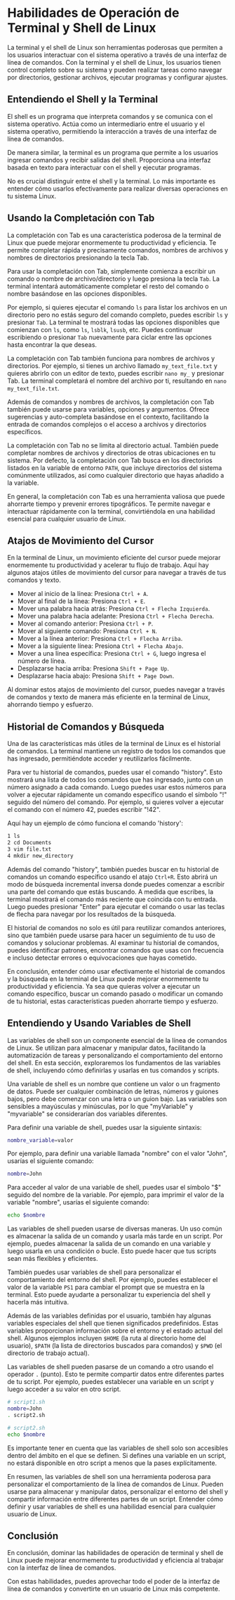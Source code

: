 # Habilidades de Operación de Terminal y Shell de Linux

La terminal y el shell de Linux son herramientas poderosas que permiten a los usuarios interactuar con el sistema operativo a través de una interfaz de línea de comandos. Con la terminal y el shell de Linux, los usuarios tienen control completo sobre su sistema y pueden realizar tareas como navegar por directorios, gestionar archivos, ejecutar programas y configurar ajustes.

## Entendiendo el Shell y la Terminal

El shell es un programa que interpreta comandos y se comunica con el sistema operativo. Actúa como un intermediario entre el usuario y el sistema operativo, permitiendo la interacción a través de una interfaz de línea de comandos.

De manera similar, la terminal es un programa que permite a los usuarios ingresar comandos y recibir salidas del shell. Proporciona una interfaz basada en texto para interactuar con el shell y ejecutar programas.

No es crucial distinguir entre el shell y la terminal. Lo más importante es entender cómo usarlos efectivamente para realizar diversas operaciones en tu sistema Linux.

## Usando la Completación con Tab

La completación con Tab es una característica poderosa de la terminal de Linux que puede mejorar enormemente tu productividad y eficiencia. Te permite completar rápida y precisamente comandos, nombres de archivos y nombres de directorios presionando la tecla Tab.

Para usar la completación con Tab, simplemente comienza a escribir un comando o nombre de archivo/directorio y luego presiona la tecla `Tab`. La terminal intentará automáticamente completar el resto del comando o nombre basándose en las opciones disponibles.

Por ejemplo, si quieres ejecutar el comando `ls` para listar los archivos en un directorio pero no estás seguro del comando completo, puedes escribir `ls` y presionar `Tab`. La terminal te mostrará todas las opciones disponibles que comienzan con `ls`, como `ls`, `lsblk`, `lsusb`, etc. Puedes continuar escribiendo o presionar `Tab` nuevamente para ciclar entre las opciones hasta encontrar la que deseas.

La completación con Tab también funciona para nombres de archivos y directorios. Por ejemplo, si tienes un archivo llamado `my_text_file.txt` y quieres abrirlo con un editor de texto, puedes escribir `nano my_` y presionar Tab. La terminal completará el nombre del archivo por ti, resultando en `nano my_text_file.txt`.

Además de comandos y nombres de archivos, la completación con Tab también puede usarse para variables, opciones y argumentos. Ofrece sugerencias y auto-completa basándose en el contexto, facilitando la entrada de comandos complejos o el acceso a archivos y directorios específicos.

La completación con Tab no se limita al directorio actual. También puede completar nombres de archivos y directorios de otras ubicaciones en tu sistema. Por defecto, la completación con Tab busca en los directorios listados en la variable de entorno `PATH`, que incluye directorios del sistema comúnmente utilizados, así como cualquier directorio que hayas añadido a la variable.

En general, la completación con Tab es una herramienta valiosa que puede ahorrarte tiempo y prevenir errores tipográficos. Te permite navegar e interactuar rápidamente con la terminal, convirtiéndola en una habilidad esencial para cualquier usuario de Linux.

## Atajos de Movimiento del Cursor

En la terminal de Linux, un movimiento eficiente del cursor puede mejorar enormemente tu productividad y acelerar tu flujo de trabajo. Aquí hay algunos atajos útiles de movimiento del cursor para navegar a través de tus comandos y texto.

- Mover al inicio de la línea: Presiona `Ctrl + A`.
- Mover al final de la línea: Presiona `Ctrl + E`.
- Mover una palabra hacia atrás: Presiona `Ctrl + Flecha Izquierda`.
- Mover una palabra hacia adelante: Presiona `Ctrl + Flecha Derecha`.
- Mover al comando anterior: Presiona `Ctrl + P`.
- Mover al siguiente comando: Presiona `Ctrl + N`.
- Mover a la línea anterior: Presiona `Ctrl + Flecha Arriba`.
- Mover a la siguiente línea: Presiona `Ctrl + Flecha Abajo`.
- Mover a una línea específica: Presiona `Ctrl + G`, luego ingresa el número de línea.
- Desplazarse hacia arriba: Presiona `Shift + Page Up`.
- Desplazarse hacia abajo: Presiona `Shift + Page Down`.

Al dominar estos atajos de movimiento del cursor, puedes navegar a través de comandos y texto de manera más eficiente en la terminal de Linux, ahorrando tiempo y esfuerzo.

## Historial de Comandos y Búsqueda

Una de las características más útiles de la terminal de Linux es el historial de comandos. La terminal mantiene un registro de todos los comandos que has ingresado, permitiéndote acceder y reutilizarlos fácilmente.

Para ver tu historial de comandos, puedes usar el comando "history". Esto mostrará una lista de todos los comandos que has ingresado, junto con un número asignado a cada comando. Luego puedes usar estos números para volver a ejecutar rápidamente un comando específico usando el símbolo "!" seguido del número del comando. Por ejemplo, si quieres volver a ejecutar el comando con el número 42, puedes escribir "!42".

Aquí hay un ejemplo de cómo funciona el comando 'history':

```sh
1 ls
2 cd Documents
3 vim file.txt
4 mkdir new_directory
```

Además del comando "history", también puedes buscar en tu historial de comandos un comando específico usando el atajo `Ctrl+R`. Esto abrirá un modo de búsqueda incremental inversa donde puedes comenzar a escribir una parte del comando que estás buscando. A medida que escribes, la terminal mostrará el comando más reciente que coincida con tu entrada. Luego puedes presionar "Enter" para ejecutar el comando o usar las teclas de flecha para navegar por los resultados de la búsqueda.

El historial de comandos no solo es útil para reutilizar comandos anteriores, sino que también puede usarse para hacer un seguimiento de tu uso de comandos y solucionar problemas. Al examinar tu historial de comandos, puedes identificar patrones, encontrar comandos que usas con frecuencia e incluso detectar errores o equivocaciones que hayas cometido.

En conclusión, entender cómo usar efectivamente el historial de comandos y la búsqueda en la terminal de Linux puede mejorar enormemente tu productividad y eficiencia. Ya sea que quieras volver a ejecutar un comando específico, buscar un comando pasado o modificar un comando de tu historial, estas características pueden ahorrarte tiempo y esfuerzo.

## Entendiendo y Usando Variables de Shell

Las variables de shell son un componente esencial de la línea de comandos de Linux. Se utilizan para almacenar y manipular datos, facilitando la automatización de tareas y personalizando el comportamiento del entorno del shell. En esta sección, exploraremos los fundamentos de las variables de shell, incluyendo cómo definirlas y usarlas en tus comandos y scripts.

Una variable de shell es un nombre que contiene un valor o un fragmento de datos. Puede ser cualquier combinación de letras, números y guiones bajos, pero debe comenzar con una letra o un guion bajo. Las variables son sensibles a mayúsculas y minúsculas, por lo que "myVariable" y "myvariable" se considerarían dos variables diferentes.

Para definir una variable de shell, puedes usar la siguiente sintaxis:

```sh
nombre_variable=valor
```

Por ejemplo, para definir una variable llamada "nombre" con el valor "John", usarías el siguiente comando:

```sh
nombre=John
```

Para acceder al valor de una variable de shell, puedes usar el símbolo "$" seguido del nombre de la variable. Por ejemplo, para imprimir el valor de la variable "nombre", usarías el siguiente comando:

```sh
echo $nombre
```

Las variables de shell pueden usarse de diversas maneras. Un uso común es almacenar la salida de un comando y usarla más tarde en un script. Por ejemplo, puedes almacenar la salida de un comando en una variable y luego usarla en una condición o bucle. Esto puede hacer que tus scripts sean más flexibles y eficientes.

También puedes usar variables de shell para personalizar el comportamiento del entorno del shell. Por ejemplo, puedes establecer el valor de la variable `PS1` para cambiar el prompt que se muestra en la terminal. Esto puede ayudarte a personalizar tu experiencia del shell y hacerla más intuitiva.

Además de las variables definidas por el usuario, también hay algunas variables especiales del shell que tienen significados predefinidos. Estas variables proporcionan información sobre el entorno y el estado actual del shell. Algunos ejemplos incluyen `$HOME` (la ruta al directorio home del usuario), `$PATH` (la lista de directorios buscados para comandos) y `$PWD` (el directorio de trabajo actual).

Las variables de shell pueden pasarse de un comando a otro usando el operador `.` (punto). Esto te permite compartir datos entre diferentes partes de tu script. Por ejemplo, puedes establecer una variable en un script y luego acceder a su valor en otro script.

```sh
# script1.sh
nombre=John
. script2.sh
```

```sh
# script2.sh
echo $nombre
```

Es importante tener en cuenta que las variables de shell solo son accesibles dentro del ámbito en el que se definen. Si defines una variable en un script, no estará disponible en otro script a menos que la pases explícitamente.

En resumen, las variables de shell son una herramienta poderosa para personalizar el comportamiento de la línea de comandos de Linux. Pueden usarse para almacenar y manipular datos, personalizar el entorno del shell y compartir información entre diferentes partes de un script. Entender cómo definir y usar variables de shell es una habilidad esencial para cualquier usuario de Linux.

## Conclusión

En conclusión, dominar las habilidades de operación de terminal y shell de Linux puede mejorar enormemente tu productividad y eficiencia al trabajar con la interfaz de línea de comandos.

Con estas habilidades, puedes aprovechar todo el poder de la interfaz de línea de comandos y convertirte en un usuario de Linux más competente.